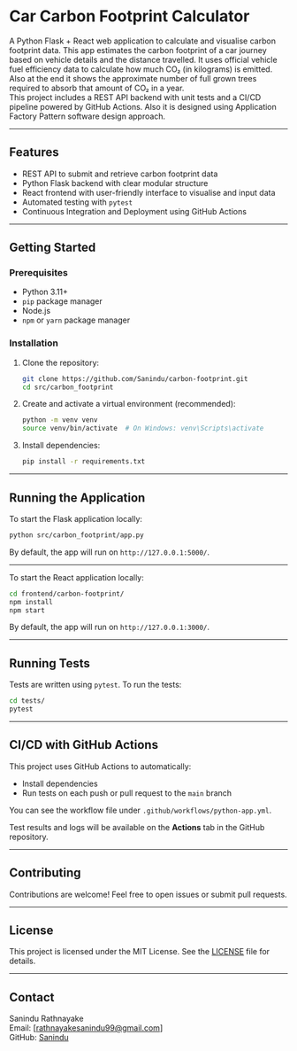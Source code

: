 # Car Carbon Footprint Calculator

A Python Flask + React web application to calculate and visualise carbon footprint data.
This app estimates the carbon footprint of a car journey based on vehicle details and the distance travelled. It uses official vehicle fuel efficiency data to calculate how much CO₂ (in kilograms) is emitted. Also at the end it shows the approximate number of full grown trees required to absorb that amount of CO₂ in a year.  
This project includes a REST API backend with unit tests and a CI/CD pipeline powered by GitHub Actions. Also it is designed using Application Factory Pattern software design approach.

---

## Features

- REST API to submit and retrieve carbon footprint data
- Python Flask backend with clear modular structure
- React frontend with user-friendly interface to visualise and input data
- Automated testing with `pytest`
- Continuous Integration and Deployment using GitHub Actions

---

## Getting Started

### Prerequisites

- Python 3.11+
- `pip` package manager
- Node.js 
- `npm` or `yarn` package manager
### Installation

1. Clone the repository:

   ```bash
   git clone https://github.com/Sanindu/carbon-footprint.git
   cd src/carbon_footprint
   ```

2. Create and activate a virtual environment (recommended):

   ```bash
   python -m venv venv
   source venv/bin/activate  # On Windows: venv\Scripts\activate
   ```

3. Install dependencies:

   ```bash
   pip install -r requirements.txt
   ```

---

## Running the Application

To start the Flask application locally:

```bash
python src/carbon_footprint/app.py
```

By default, the app will run on `http://127.0.0.1:5000/`.

---

To start the React application locally:

```bash
cd frontend/carbon-footprint/
npm install
npm start
```

By default, the app will run on `http://127.0.0.1:3000/`.

---

## Running Tests

Tests are written using `pytest`. To run the tests:

```bash
cd tests/
pytest
```

---

## CI/CD with GitHub Actions

This project uses GitHub Actions to automatically:

- Install dependencies
- Run tests on each push or pull request to the `main` branch

You can see the workflow file under `.github/workflows/python-app.yml`.

Test results and logs will be available on the **Actions** tab in the GitHub repository.

---

## Contributing

Contributions are welcome! Feel free to open issues or submit pull requests.

---

## License

This project is licensed under the MIT License. See the [LICENSE](LICENSE) file for details.

---

## Contact

Sanindu Rathnayake  
Email: [rathnayakesanindu99@gmail.com]  
GitHub: [Sanindu](https://github.com/Sanindu)  
